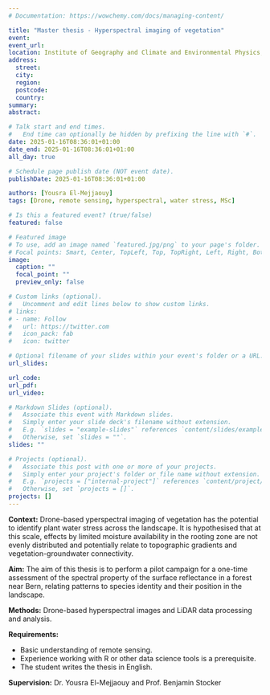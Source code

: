 ```yaml
---
# Documentation: https://wowchemy.com/docs/managing-content/

title: "Master thesis - Hyperspectral imaging of vegetation"
event:
event_url:
location: Institute of Geography and Climate and Environmental Physics, University of Bern
address:
  street:
  city:
  region:
  postcode:
  country:
summary:
abstract:

# Talk start and end times.
#   End time can optionally be hidden by prefixing the line with `#`.
date: 2025-01-16T08:36:01+01:00
date_end: 2025-01-16T08:36:01+01:00
all_day: true

# Schedule page publish date (NOT event date).
publishDate: 2025-01-16T08:36:01+01:00

authors: [Yousra El-Mejjaouy]
tags: [Drone, remote sensing, hyperspectral, water stress, MSc]

# Is this a featured event? (true/false)
featured: false

# Featured image
# To use, add an image named `featured.jpg/png` to your page's folder. 
# Focal points: Smart, Center, TopLeft, Top, TopRight, Left, Right, BottomLeft, Bottom, BottomRight.
image:
  caption: ""
  focal_point: ""
  preview_only: false

# Custom links (optional).
#   Uncomment and edit lines below to show custom links.
# links:
# - name: Follow
#   url: https://twitter.com
#   icon_pack: fab
#   icon: twitter

# Optional filename of your slides within your event's folder or a URL.
url_slides:

url_code:
url_pdf:
url_video:

# Markdown Slides (optional).
#   Associate this event with Markdown slides.
#   Simply enter your slide deck's filename without extension.
#   E.g. `slides = "example-slides"` references `content/slides/example-slides.md`.
#   Otherwise, set `slides = ""`.
slides: ""

# Projects (optional).
#   Associate this post with one or more of your projects.
#   Simply enter your project's folder or file name without extension.
#   E.g. `projects = ["internal-project"]` references `content/project/deep-learning/index.md`.
#   Otherwise, set `projects = []`.
projects: []
---
```



**Context:** Drone-based yperspectral imaging of vegetation has the potential to identify plant water stress across the landscape. It is hypothesised that at this scale, effects by limited moisture availability in the rooting zone are not evenly distributed and potentially relate to topographic gradients and vegetation-groundwater connectivity.

**Aim:** The aim of this thesis is to perform a pilot campaign for a one-time assessment of the spectral property of the surface reflectance in a forest near Bern, relating patterns to species identity and their position in the landscape.

**Methods:** Drone-based hyperspectral images and LiDAR data processing and analysis.

**Requirements:**

- Basic understanding of remote sensing. 
- Experience working with R or other data science tools is a prerequisite.
- The student writes the thesis in English.

**Supervision:** Dr. Yousra El-Mejjaouy and Prof. Benjamin Stocker

